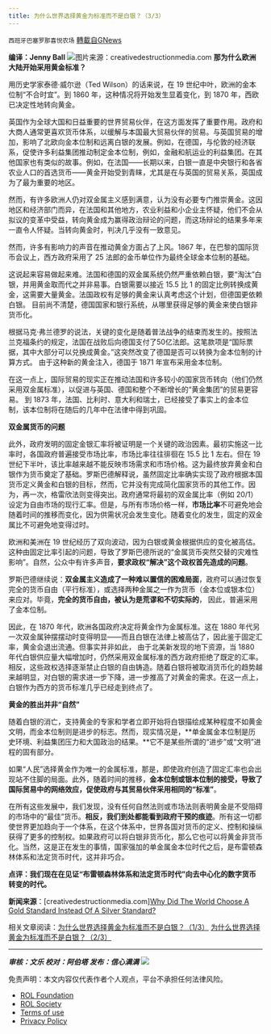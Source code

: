 ```yaml
---
title: 为什么世界选择黄金为标准而不是白银？（3/3）
---
```

`西班牙巴塞罗那喜悦农场` [轉載自GNews](https://gnews.org/zh-hans/1834359/)

**编译：Jenny Ball**
![](https://assets.gnews.org/wp-content/uploads/2022/01/image-453.png)图片来源：creativedestructionmedia.com
**那为什么欧洲大陆开始采用黄金标准？**

用历史学家泰德·威尔逊（Ted Wilson）的话来说，在 19 世纪中叶，欧洲的金本位制“不合时宜”。到 1860 年，这种情况将开始发生显着变化，到 1870 年，西欧已决定性地转向黄金。

英国作为全球大国和日益重要的世界贸易伙伴，在这方面发挥了重要作用。政府和大商人通常更喜欢货币体系，以缓解与本国最大贸易伙伴的贸易。与英国贸易的增加，影响了北欧向金本位制和远离白银的发展。例如，在德国，与伦敦的经济联系，促使许多利益集团推动制定金本位制，例如，金融和航运业的利益集团。在其他国家也有类似的故事。例如，在法国——长期以来，白银一直是中央银行和各省农业人口的首选货币——黄金开始受到青睐，尤其是在与英国的贸易关系，英国成为了最为重要的地区。

然而，有许多欧洲人仍对双金属主义感到满意，认为没有必要专门推崇黄金。这因地区和经济部门而异，在法国和其他地方，农业利益和小企业主怀疑，他们不会从拟议的变革中受益，转向黄金成为赢得政治辩论的问题，而这场辩论的结果多年来一直令人怀疑。当转向黄金时，判决几乎没有一致意见。

然而，许多有影响力的声音在推动黄金方面占了上风。1867 年，在巴黎的国际货币会议上，西方政府采用了 25 法郎的金币单位作为最终全球金本位制的基础。

这说起来容易做起来难。法国和德国的双金属系统仍然严重依赖白银，要“淘汰”白银，并用黄金取而代之并非易事。白银需要以接近 15.5 比 1 的固定比例转换成黄金，这需要大量黄金。法国政权有足够的黄金来认真考虑这个计划，但德国更依赖白银。 目前尚不清楚，德国国家和银行系统，从哪里获得足够的黄金来使白银非货币化。

根据马克·弗兰德罗的说法，关键的变化是随着普法战争的结束而发生的。按照法兰克福条约的规定，法国在战败后向德国支付了50亿法郎。这笔款项是“国际票据，其中大部分可以兑换成黄金。”这突然改变了德国是否可以转换为金本位制的计算方式。 由于这种新的黄金注入，德国于 1871 年宣布采用金本位制。

在这一点上，国际贸易的现实正在推动法国和许多较小的国家货币转向（他们仍然采用双金属标准），以促进与英国、德国和整个不断增长的“黄金集团”的贸易更容易。 到 1873 年，法国、比利时、意大利和瑞士，已经接受了事实上的金本位制，该本位制将在随后的几年中在法律中得到巩固。

**双金属货币的问题**

此外，政府发明的固定金银汇率将被证明是一个关键的政治因素。最初实施这一比率时，各国政府普遍接受市场比率，市场比率往往徘徊在 15.5 比 1 左右。但在 19 世纪下半叶，该比率越来越不能反映市场需求和市场价格。这为最终放弃黄金和白银作为货币奠定了基础。罗斯巴德解释说，虽然固定比率确实实现了政府根据本国货币定义黄金和白银的目标，然而，它并没有完成简化国家货币的其他工作。因为，再一次，格雷欣法则变得突出。政府通常将最初的双金属比率（例如 20/1）设定为自由市场的现行汇率。但是，与所有市场价格一样，**市场比率**不可避免地会随着时间的推移而变化，因为供需状况会发生变化。随着变化的发生，固定的双金属比不可避免地变得过时。

欧洲和美洲在 19 世纪经历了双向波动，因为白银或黄金根据供应的变化被高估。这种由固定比率引起的问题，导致了罗斯巴德所说的“金属货币突然交替的灾难性影响”。自然，公众中有许多声音，**要求政权“解决”这个政权首先造成的问题**。

罗斯巴德继续说：**双金属主义造成了一种难以置信的困难局面**，政府可以通过恢复完全的货币自由（平行标准），或选择两种金属之一作为货币（金本位或银本位）来应对。毕竟，**完全的货币自由，被认为是荒谬和不切实际的**， 因此，普遍采用了金本位制。

因此，在 1870 年代，欧洲各国政府决定将黄金作为金属标准。这在 1880 年代另一次双金属钟摆摆动时变得明显——而且白银在法律上被高估了，因此鉴于固定汇率，黄金会退出流通。但事实并非如此， 由于北美新发现的地下资源，当 1880 年代白银供应量大幅增加时，仍然采用双金属标准的西方政府拒绝了既定的汇率。相反，这些政权选择逐渐禁止白银的自由铸造。随着白银将被取消货币化的趋势越来越明显，对白银的需求进一步下降，进一步推高了对黄金的需求。在这一点上，白银作为西方的货币标准几乎已经走到终点了。

**黄金的胜出并非“自然”**

随着白银的消亡，支持黄金的专家和学者立即开始将白银描绘成某种程度不如黄金文明，而金本位制则是进步的标志。然而，现实情况是，**单金属金本位制是历史环境、利益集团压力和大国政治的结果。**它不是某些所谓的“进步”或“文明”进程的固有部分。

如果“人民”选择黄金作为唯一的金属标准，那是，即使政府创造了固定汇率也会出现站不住脚的局面。此外，随着时间的推移，**金本位制或银本位制的接受，导致了国际贸易中的网络效应，促使政府与其贸易伙伴采用相同的“标准”**。

在所有这些发展中，我们发现，没有任何自然法则或市场法则表明黄金是不受阻碍的市场中的“最佳”货币。**相反，我们到处都能看到政府干预的痕迹**。所有这一切都使世界更加趋向于一个体系，在这个体系中，世界各国对货币的定义、控制和操纵获得了更多的控制权。如果政府可以将白银非货币化，那么它也可以将黄金非货币化。当然，这是正在发生的事情，国家强加的单金属金本位时代之后，是布雷顿森林体系和法定货币时代，这并非巧合。

**点评：我们现在在见证“布雷顿森林体系和法定货币时代”向去中心化的数字货币转变的时代。**

**新闻来源**：[creativedestructionmedia.com][Why Did The World Choose A Gold Standard Instead Of A Silver Standard?](https://creativedestructionmedia.com/news/markets/2022/01/06/why-did-the-world-choose-a-gold-standard-instead-of-a-silver-standard/)

相关文章阅读：[为什么世界选择黄金为标准而不是白银？（1/3）](https://gnews.org/zh-hans/1834347/)
 [为什么世界选择黄金为标准而不是白银？（2/3）](https://gnews.org/zh-hans/1834368/)

* * *

***审核：文乐
校对：阿伯塔
发布：信心满满***
![](https://assets.gnews.org/wp-content/uploads/2022/01/GNEWS_CH.-3.jpeg)
 

免责声明：本文内容仅代表作者个人观点，平台不承担任何法律风险。

- [ROL Foundation](https://rolfoundation.org/)
- [ROL Society](https://rolsociety.org/)
- [Terms of use](https://gnews.org/terms-of-use-3/)
- [Privacy Policy](https://gnews.org/privacy-policy/)

